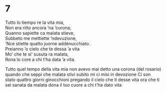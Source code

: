 # 7  
  
Tutto lo tiempo re la vita mia,  
Non era ritto ancora ’na ’curona;  
Quanno sapiette ca malata stieve,  
Subbeto me mettiette ’ndevuzione,  
’Nce stiette quatto juorne addénucchiato.  
Preianno ’o cielo che te dessa ’a vita  
Mo’ che te si’ susuta ra malata,  
Rona lo core a chi t’ha data ’a vita.

Tutto quel tempo della vita mia
non avevo mai detto una corona (del rosario)
quando che seppi che malata stivi
subito mi ci misi in devozione
Ci son stato quattro giorni ginocchioni
pregando il cielo che ti desse vita
ora che ti sei sanata da malata
dona il tuo cuore a chi t'ha dato vita
